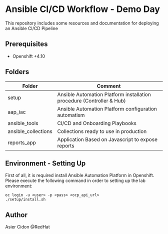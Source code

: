 # Ansible CI/CD Workflow - Demo Day 

This repository includes some resources and documentation for deploying an Ansible CI/CD Pipeline

## Prerequisites

- Openshift +4.10

## Folders

| Folder              | Comment                                                               |
| ------------------- | --------------------------------------------------------------------- |
| setup               | Ansible Automation Platform installation procedure (Controller & Hub) |
| aap_iac             | Ansible Automation Platform configuration automatism                  |
| ansible_tools       | CI/CD and Onboarding Playbooks                                        |
| ansible_collections | Collections ready to use in production                                |
| reports_app         | Application Based on Javascript to expose reports                     |

## Environment - Setting Up

First of all, it is required install Ansible Automation Platform in Openshift. Please execute the following command in order to setting up the lab environment:

```$bash
oc login -u <user> -p <pass> <ocp_api_url>
./setup/install.sh
```

## Author

Asier Cidon @RedHat